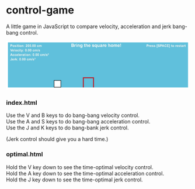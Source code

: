 # control-game
A little game in JavaScript to compare velocity, acceleration and jerk bang-bang control.

![Preview the game](images/preview.png)

### index.html
Use the V and B keys to do bang-bang velocity control.  
Use the A and S keys to do bang-bang acceleration control.  
Use the J and K keys to do bang-bank jerk control.

(Jerk control should give you a hard time.)

### optimal.html
Hold the V key down to see the time-optimal velocity control.  
Hold the A key down to see the time-optimal acceleration control.  
Hold the J key down to see the time-optimal jerk control.
